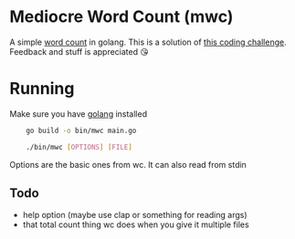 # Mediocre Word Count (mwc)
A simple [word count](https://en.wikipedia.org/wiki/Wc_(Unix)) in golang.
This is a solution of [this coding challenge](https://codingchallenges.fyi/challenges/challenge-wc/). 
Feedback and stuff is appreciated 😘

# Running
Make sure you have [golang](https://go.dev/) installed

```sh
    go build -o bin/mwc main.go
```
```sh
    ./bin/mwc [OPTIONS] [FILE]
```

Options are the basic ones from wc. It can also read from stdin

## Todo
- help option (maybe use clap or something for reading args)
- that total count thing wc does when you give it multiple files
